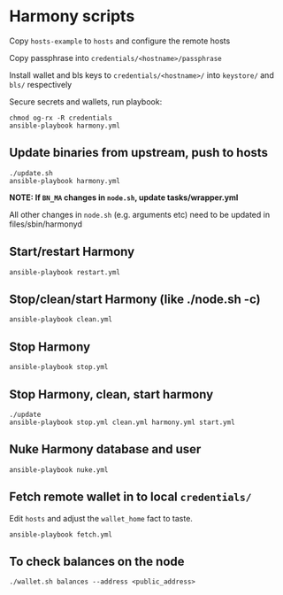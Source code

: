 # Harmony scripts

Copy `hosts-example` to `hosts` and configure the remote hosts

Copy passphrase into `credentials/<hostname>/passphrase`

Install wallet and bls keys to `credentials/<hostname>/` into `keystore/` and `bls/` respectively

Secure secrets and wallets, run playbook:

```
chmod og-rx -R credentials
ansible-playbook harmony.yml
```

## Update binaries from upstream, push to hosts

```
./update.sh
ansible-playbook harmony.yml
```

**NOTE: If `BN_MA` changes in `node.sh`, update tasks/wrapper.yml**

All other changes in `node.sh` (e.g. arguments etc) need to be updated in files/sbin/harmonyd

## Start/restart Harmony

```
ansible-playbook restart.yml
```

## Stop/clean/start Harmony (like ./node.sh -c)

```
ansible-playbook clean.yml
```

## Stop Harmony

```
ansible-playbook stop.yml
```

## Stop Harmony, clean, start harmony

```
./update
ansible-playbook stop.yml clean.yml harmony.yml start.yml
```

## Nuke Harmony database and user

```
ansible-playbook nuke.yml
```

## Fetch remote wallet in to local `credentials/`

Edit `hosts` and adjust the `wallet_home` fact to taste.

```
ansible-playbook fetch.yml
```

## To check balances on the node

```
./wallet.sh balances --address <public_address>
```
